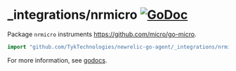 # _integrations/nrmicro [![GoDoc](https://godoc.org/github.com/TykTechnologies/newrelic-go-agent/_integrations/nrmicro?status.svg)](https://godoc.org/github.com/TykTechnologies/newrelic-go-agent/_integrations/nrmicro)

Package `nrmicro` instruments https://github.com/micro/go-micro.

```go
import "github.com/TykTechnologies/newrelic-go-agent/_integrations/nrmicro"
```

For more information, see
[godocs](https://godoc.org/github.com/TykTechnologies/newrelic-go-agent/_integrations/nrmicro).
